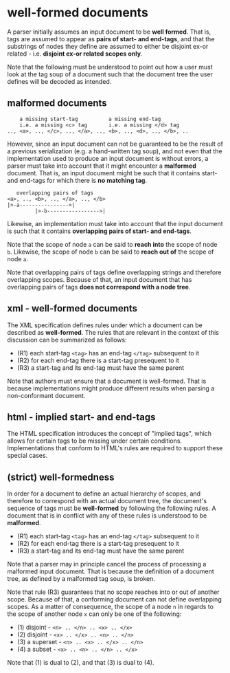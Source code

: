 
<!-- ======================================================================= -->
# well-formed documents

A parser initially assumes an input document to be **well formed**. That is,
tags are assumed to appear as **pairs of start- and end-tags**, and that the
substrings of nodes they define are assumed to either be disjoint ex-or
related - i.e. **disjoint ex-or related scopes only**.

Note that the following must be understood to point out how a user must look
at the tag soup of a document such that the document tree the user defines
will be decoded as intended.

<!-- ======================================================================= -->
## malformed documents

```
    a missing start-tag          a missing end-tag
    i.e. a missing <c> tag       i.e. a missing </d> tag
.., <a>, .., </c>, .., </a>, .., <b>, .., <d>, .., </b>, ..
```

However, since an input document can not be guaranteed to be the result of a
previous serialization (e.g. a hand-written tag soup), and not even that the
implementation used to produce an input document is without errors, a parser
must take into account that it might encounter a **malformed** document. That
is, an input document might be such that it contains start- and end-tags for
which there is **no matching tag**.

```
   overlapping pairs of tags
<a>, .., <b>, .., </a>, .., </b>
|>-a---------------->|
         |>-b----------------->|
```

Likewise, an implementation must take into account that the input document
is such that it contains **overlapping pairs of start- and end-tags**.

Note that the scope of node `a` can be said to **reach into** the scope of
node `b`. Likewise, the scope of node `b` can be said to **reach out of**
the scope of node `a`.

Note that overlapping pairs of tags define overlapping strings and therefore
overlapping scopes. Because of that, an input document that has overlapping
pairs of tags **does not correspond with a node tree**.

<!-- ======================================================================= -->
## xml - well-formed documents

The XML specification defines rules under which a document can be described as
**well-formed**. The rules that are relevant in the context of this discussion
can be summarized as follows:

* (R1) each start-tag `<tag>` has an end-tag `</tag>` subsequent to it
* (R2) for each end-tag there is a start-tag presequent to it
* (R3) a start-tag and its end-tag must have the same parent

Note that authors must ensure that a document is well-formed. That is because
implementations might produce different results when parsing a non-conformant
document.

<!-- ======================================================================= -->
## html - implied start- and end-tags

The HTML specification introduces the concept of "implied tags", which allows
for certain tags to be missing under certain conditions. Implementations that
conform to HTML's rules are required to support these special cases.

<!-- ======================================================================= -->
## (strict) well-formedness

In order for a document to define an actual hierarchy of scopes, and therefore
to correspond with an actual document tree, the document's sequence of tags
must be **well-formed** by following the following rules. A document that is
in conflict with any of these rules is understood to be **malformed**.

* (R1) each start-tag `<tag>` has an end-tag `</tag>` subsequent to it
* (R2) for each end-tag there is a start-tag presequent to it
* (R3) a start-tag and its end-tag must have the same parent

Note that a parser may in principle cancel the process of processing a
malformed input document. That is because the definition of a document tree,
as defined by a malformed tag soup, is broken.

Note that rule (R3) guarantees that no scope reaches into or out of another
scope. Because of that, a conforming document can not define overlapping
scopes. As a matter of consequence, the scope of a node `n` in regards to
the scope of another node `x` can only be one of the following:

* (1) disjoint - `<n> .. </n> .. <x> .. </x>`
* (2) disjoint - `<x> .. </x> .. <n> .. </n>`
* (3) a superset - `<n> .. <x> .. </x> .. </n>`
* (4) a subset - `<x> .. <n> .. </n> .. </x>`

Note that (1) is dual to (2), and that (3) is dual to (4).

